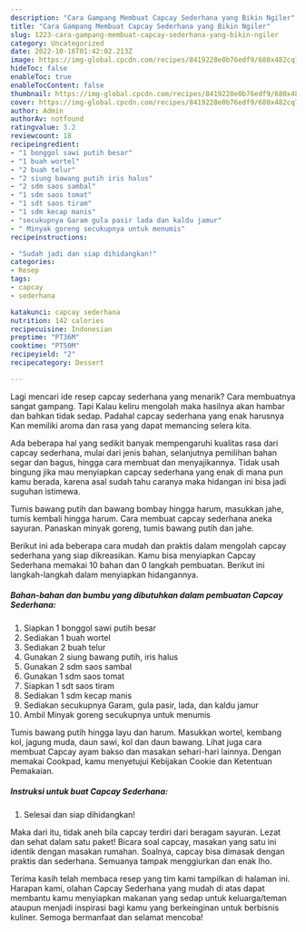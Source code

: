 ```yaml
---
description: "Cara Gampang Membuat Capcay Sederhana yang Bikin Ngiler"
title: "Cara Gampang Membuat Capcay Sederhana yang Bikin Ngiler"
slug: 1223-cara-gampang-membuat-capcay-sederhana-yang-bikin-ngiler
category: Uncategorized
date: 2022-10-16T01:42:02.213Z
image: https://img-global.cpcdn.com/recipes/8419228e0b76edf9/680x482cq70/capcay-sederhana-foto-resep-utama.jpg
hideToc: false
enableToc: true
enableTocContent: false
thumbnail: https://img-global.cpcdn.com/recipes/8419228e0b76edf9/680x482cq70/capcay-sederhana-foto-resep-utama.jpg
cover: https://img-global.cpcdn.com/recipes/8419228e0b76edf9/680x482cq70/capcay-sederhana-foto-resep-utama.jpg
author: Admin
authorAv: notfound
ratingvalue: 3.2
reviewcount: 18
recipeingredient:
- "1 bonggol sawi putih besar"
- "1 buah wortel"
- "2 buah telur"
- "2 siung bawang putih iris halus"
- "2 sdm saos sambal"
- "1 sdm saos tomat"
- "1 sdt saos tiram"
- "1 sdm kecap manis"
- "secukupnya Garam gula pasir lada dan kaldu jamur"
- " Minyak goreng secukupnya untuk menumis"
recipeinstructions:

- "Sudah jadi dan siap dihidangkan!"
categories:
- Resep
tags:
- capcay
- sederhana

katakunci: capcay sederhana 
nutrition: 142 calories
recipecuisine: Indonesian
preptime: "PT36M"
cooktime: "PT50M"
recipeyield: "2"
recipecategory: Dessert

---
```



Lagi mencari ide resep capcay sederhana yang menarik? Cara membuatnya sangat gampang. Tapi Kalau keliru mengolah maka hasilnya akan hambar dan bahkan tidak sedap. Padahal capcay sederhana yang enak harusnya Kan memiliki aroma dan rasa yang dapat memancing selera kita.


Ada beberapa hal yang sedikit banyak mempengaruhi kualitas rasa dari capcay sederhana, mulai dari jenis bahan, selanjutnya pemilihan bahan segar dan bagus, hingga cara membuat dan menyajikannya. Tidak usah bingung jika mau menyiapkan capcay sederhana yang enak di mana pun kamu berada, karena asal sudah tahu caranya maka hidangan ini bisa jadi suguhan istimewa.

Tumis bawang putih dan bawang bombay hingga harum, masukkan jahe, tumis kembali hingga harum. Cara membuat capcay sederhana aneka sayuran. Panaskan minyak goreng, tumis bawang putih dan jahe.


Berikut ini ada beberapa cara mudah dan praktis dalam mengolah capcay sederhana yang siap dikreasikan. Kamu bisa menyiapkan Capcay Sederhana memakai 10 bahan dan 0 langkah pembuatan. Berikut ini langkah-langkah dalam menyiapkan hidangannya.

<!--inarticleads1-->

##### Bahan-bahan dan bumbu yang dibutuhkan dalam pembuatan Capcay Sederhana:

1. Siapkan 1 bonggol sawi putih besar
1. Sediakan 1 buah wortel
1. Sediakan 2 buah telur
1. Gunakan 2 siung bawang putih, iris halus
1. Gunakan 2 sdm saos sambal
1. Gunakan 1 sdm saos tomat
1. Siapkan 1 sdt saos tiram
1. Sediakan 1 sdm kecap manis
1. Sediakan secukupnya Garam, gula pasir, lada, dan kaldu jamur
1. Ambil  Minyak goreng secukupnya untuk menumis


Tumis bawang putih hingga layu dan harum. Masukkan wortel, kembang kol, jagung muda, daun sawi, kol dan daun bawang. Lihat juga cara membuat Capcay ayam bakso dan masakan sehari-hari lainnya. Dengan memakai Cookpad, kamu menyetujui Kebijakan Cookie dan Ketentuan Pemakaian. 

<!--inarticleads2-->

##### Instruksi untuk buat Capcay Sederhana:


1. Selesai dan siap dihidangkan!

Maka dari itu, tidak aneh bila capcay terdiri dari beragam sayuran. Lezat dan sehat dalam satu paket! Bicara soal capcay, masakan yang satu ini identik dengan masakan rumahan. Soalnya, capcay bisa dimasak dengan praktis dan sederhana. Semuanya tampak menggiurkan dan enak lho. 

Terima kasih telah membaca resep yang tim kami tampilkan di halaman ini. Harapan kami, olahan Capcay Sederhana yang mudah di atas dapat membantu kamu menyiapkan makanan yang sedap untuk keluarga/teman ataupun menjadi inspirasi bagi kamu yang berkeinginan untuk berbisnis kuliner. Semoga bermanfaat dan selamat mencoba!
